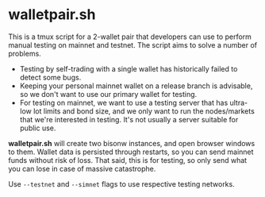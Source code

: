 # walletpair.sh

This is a tmux script for a 2-wallet pair that developers can use to perform manual testing on mainnet and testnet. The script aims to solve a number of problems.

- Testing by self-trading with a single wallet has historically failed to detect some bugs.
- Keeping your personal mainnet wallet on a release branch is advisable, so we don't want to use our primary wallet for testing.
- For testing on mainnet, we want to use a testing server that has ultra-low lot limits and bond size, and we only want to run the nodes/markets that we're interested in testing. It's not usually a server suitable for public use.

**walletpair.sh** will create two bisonw instances, and open browser windows to
them. Wallet data is persisted through restarts, so you can send mainnet funds
without risk of loss. That said, this is for testing, so only send what you can
lose in case of massive catastrophe.

Use `--testnet` and `--simnet` flags to use respective testing networks.
